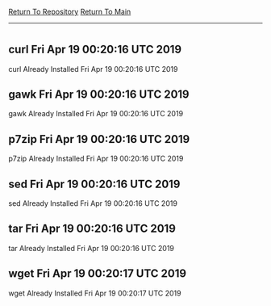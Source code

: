 [Return To Repository](https://github.com/deathbybandaid/piholeparser/)
[Return To Main](https://github.com/deathbybandaid/piholeparser/blob/master/RecentRunLogs/Mainlog.md)
____________________________________
# 
## curl Fri Apr 19 00:20:16 UTC 2019
curl Already Installed Fri Apr 19 00:20:16 UTC 2019
## gawk Fri Apr 19 00:20:16 UTC 2019
gawk Already Installed Fri Apr 19 00:20:16 UTC 2019
## p7zip Fri Apr 19 00:20:16 UTC 2019
p7zip Already Installed Fri Apr 19 00:20:16 UTC 2019
## sed Fri Apr 19 00:20:16 UTC 2019
sed Already Installed Fri Apr 19 00:20:16 UTC 2019
## tar Fri Apr 19 00:20:16 UTC 2019
tar Already Installed Fri Apr 19 00:20:16 UTC 2019
## wget Fri Apr 19 00:20:17 UTC 2019
wget Already Installed Fri Apr 19 00:20:17 UTC 2019
